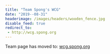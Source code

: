 ```yaml
---
title: "Team Spong's WCG"
date: "2019--08-31"
headerimage: /images/headers/wooden_fence.jpg
disable_feed: true
redirect_to:
 - http://wcg.spong.org
---
```


Team page has moved to: [wcg.spong.org](http://wcg.spong.org)
